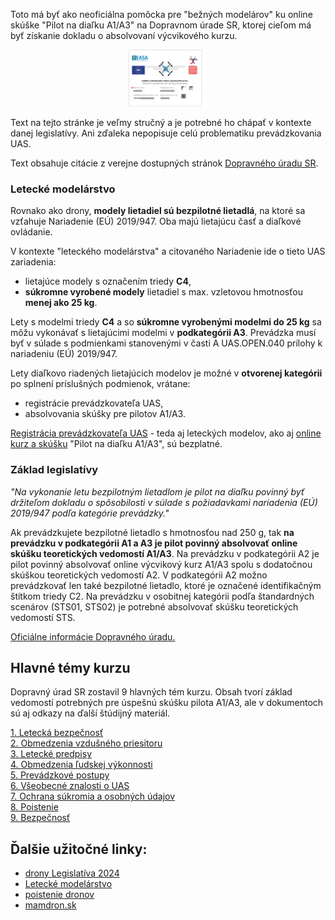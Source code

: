 Toto má byť ako neoficiálna pomôcka pre "bežných modelárov" ku online skúške "Pilot na diaľku A1/A3" na Dopravnom úrade SR, ktorej cieľom má byť získanie dokladu o absolvovaní výcvikového kurzu.  

<div style="text-align: center;">
  <img src="100.png" alt="Logo GitHub" width="25%">
</div>

Text na tejto stránke je veľmy stručný a je potrebné ho chápať v kontexte danej legislatívy. Ani zďaleka nepopisuje celú problematiku prevádzkovania UAS.  

Text obsahuje citácie z verejne dostupných stránok  [Dopravného úradu SR](http://letectvo.nsat.sk/bezpilotne-letectvo/).  

### Letecké modelárstvo  
Rovnako ako drony, **modely lietadiel sú bezpilotné lietadlá**, na ktoré sa vzťahuje Nariadenie (EÚ) 2019/947. Oba majú lietajúcu časť a diaľkové ovládanie.  

V kontexte "leteckého modelárstva" a citovaného Nariadenie ide o tieto UAS zariadenia:  
- lietajúce modely s označením triedy **C4**,  
- **súkromne vyrobené modely** lietadiel s max. vzletovou hmotnosťou **menej ako 25 kg**.
  
Lety s modelmi triedy **C4** a so **súkromne vyrobenými modelmi do 25 kg** sa môžu vykonávať s lietajúcimi modelmi v **podkategórii A3**. Prevádzka musí byť v súlade s podmienkami stanovenými v časti A UAS.OPEN.040 prílohy k nariadeniu (EÚ) 2019/947.  

Lety diaľkovo riadených lietajúcich modelov je možné v **otvorenej kategórii** po splnení príslušných podmienok, vrátane:  
- registrácie prevádzkovateľa UAS,  
- absolvovania skúšky pre pilotov A1/A3.

[Registrácia prevádzkovateľa UAS](http://letectvo.nsat.sk/bezpilotne-letectvo/registracia-prevadzkovatelov-uas/) - teda aj leteckých modelov, ako aj [online kurz a skúšku](http://letectvo.nsat.sk/bezpilotne-letectvo/skusky-pilotov-na-dialku/) "Pilot na diaľku A1/A3", sú bezplatné.  

### Základ legislatívy

*"Na vykonanie letu bezpilotným lietadlom je pilot na diaľku povinný byť držiteľom dokladu o spôsobilosti v súlade s požiadavkami nariadenia (EÚ) 2019/947 podľa kategórie prevádzky."*  

Ak prevádzkujete bezpilotné lietadlo s hmotnosťou nad 250 g, tak **na prevádzku v podkategórii A1 a A3 je pilot povinný absolvovať online skúšku teoretických vedomostí A1/A3**. Na prevádzku v podkategórii A2 je pilot povinný absolvovať online výcvikový kurz A1/A3 spolu s dodatočnou skúškou teoretických vedomostí A2. V podkategórii A2 možno prevádzkovať len také bezpilotné lietadlo, ktoré je označené identifikačným štítkom triedy C2. Na prevádzku v osobitnej kategórii podľa štandardných scenárov (STS01, STS02) je potrebné absolvovať skúšku teoretických vedomostí STS.  

[Oficiálne informácie Dopravného úradu.](http://letectvo.nsat.sk/bezpilotne-letectvo/)  

## Hlavné témy kurzu  
 
Dopravný úrad SR zostavil 9 hlavných tém kurzu. Obsah tvorí základ vedomostí potrebných pre úspešnú skúšku pilota A1/A3, ale v dokumentoch sú aj odkazy na ďalší štúdijný materiál.  

[1. Letecká bezpečnosť](1_Letecka_bezpecnost.html)  
[2. Obmedzenia vzdušného priesitoru](2_Obmedzenia_vzd_priestoru.html)  
[3. Letecké predpisy](3_Letecke_predpisy.html)  
[4. Obmedzenia ľudskej výkonnosti](4_Obmedzenia_ludskej_vykonnosti.html)  
[5. Prevádzkové postupy](5_Prevadzkove_postupy.html)  
[6. Všeobecné znalosti o UAS](6_Vseobecne_znalosti_o_UAS.html)  
[7. Ochrana súkromia a osobných údajov](7_Ochrana_sukromia_a_osobnych_udajov.html)  
[8. Poistenie](8_Poistenie.html)  
[9. Bezpečnosť](9_Bezpečnost.html)  

## Ďalšie užitočné linky:
- [drony Legislatíva 2024](https://www.xtreme.sk/clanok/14/drony-legislativa-2024/)
- [Letecké modelárstvo](http://letectvo.nsat.sk/bezpilotne-letectvo/letecke-modelarstvo/)
- [poistenie dronov](https://www.dronerepublic.sk/poistenie-dronov/)  
- [mamdron.sk](https://mamdron.sk/piloti-dronov/)  

